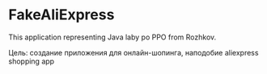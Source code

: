 # FakeAliExpress
This application representing Java laby po PPO from Rozhkov.

Цель: создание приложения для онлайн-шопинга, наподобие aliexpress shopping app
